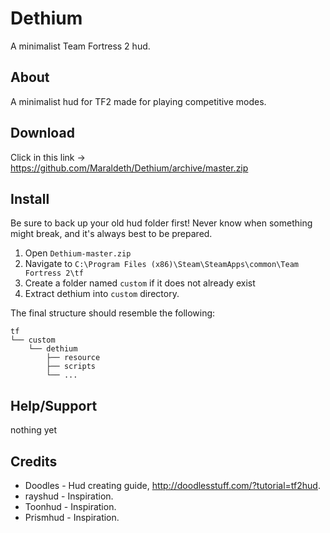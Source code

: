 Dethium
=======

A minimalist Team Fortress 2 hud.

About
-------

A minimalist hud for TF2 made for playing competitive modes.

Download
--------

Click in this link -> https://github.com/Maraldeth/Dethium/archive/master.zip

Install
--------

Be sure to back up your old hud folder first! Never know when something might break, and it's always best to be prepared.

1. Open `Dethium-master.zip`
2. Navigate to `C:\Program Files (x86)\Steam\SteamApps\common\Team Fortress 2\tf`
3. Create a folder named `custom` if it does not already exist
4. Extract dethium into `custom` directory.

The final structure should resemble the following:
```
tf
└── custom
    └── dethium
        ├── resource
        ├── scripts
        └── ...
```



Help/Support
--------

nothing yet

Credits
--------


* Doodles   - Hud creating guide, http://doodlesstuff.com/?tutorial=tf2hud. 
* rayshud   - Inspiration.
* Toonhud   - Inspiration.
* Prismhud  - Inspiration.




